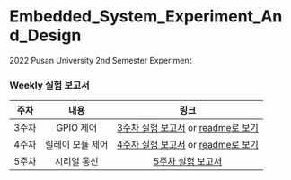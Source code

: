 # Embedded_System_Experiment_And_Design

2022 Pusan University 2nd Semester Experiment

### Weekly 실험 보고서

| 주차  |   내용    |             링크              |
| :---: | :-------: | :---------------------------: |
| 3주차 | GPIO 제어 |  [3주차 실험 보고서](https://docs.google.com/document/d/1S3TbLKwOXcE0FI5cDhaxH21qYTuSy9O4QYeY9Xzx5Nw/edit#heading=h.mld5un901z4f) or [readme로 보기](https://github.com/June222/Embedded_System_Experiment_And_Design/blob/main/Docs/3%EC%A3%BC%EC%B0%A8/README.md) |
| 4주차 | 릴레이 모듈 제어 | [4주차 실험 보고서](https://docs.google.com/document/d/1zdLXMIqsuVv6ymPTZrm7xcxib1LGDU01Mld98F6B1Wk/edit#) or [readme로 보기](https://github.com/June222/Embedded_System_Experiment_And_Design/commit/0a0e7375e8fbb222c5c7cdd7bc06297f727be69b) |
| 5주차 | 시리얼 통신 | [5주차 실험 보고서](https://docs.google.com/document/d/1k-exbZ7qgduen7cyoUHztweYzscyKfukxhIkS7De370/edit?usp=sharing)
